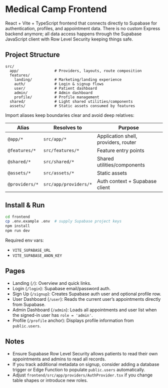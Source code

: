 # Medical Camp Frontend

React + Vite + TypeScript frontend that connects directly to Supabase for authentication, profiles, and appointment data. There is no custom Express backend anymore; all data access happens through the Supabase JavaScript client with Row Level Security keeping things safe.

## Project Structure

```
src/
  app/                # Providers, layouts, route composition
  features/
    landing/          # Marketing/landing experience
    auth/             # Login & signup flows
    user/             # Patient dashboard
    admin/            # Admin dashboard
    profile/          # Profile management
  shared/             # Light shared utilities/components
  assets/             # Static assets consumed by features
```

Import aliases keep boundaries clear and avoid deep relatives:

| Alias         | Resolves to         | Purpose                              |
|---------------|---------------------|--------------------------------------|
| `@app/*`      | `src/app/*`         | Application shell, providers, router |
| `@features/*` | `src/features/*`    | Feature entry points                 |
| `@shared/*`   | `src/shared/*`      | Shared utilities/components          |
| `@assets/*`   | `src/assets/*`      | Static assets                        |
| `@providers/*`| `src/app/providers/*`| Auth context + Supabase client       |

## Install & Run

```bash
cd frontend
cp .env.example .env  # supply Supabase project keys
npm install
npm run dev
```

Required env vars:
- `VITE_SUPABASE_URL`
- `VITE_SUPABASE_ANON_KEY`

## Pages

- Landing (`/`): Overview and quick links.
- Login (`/login`): Supabase email/password auth.
- Sign Up (`/signup`): Creates Supabase auth user and optional profile row.
- User Dashboard (`/user`): Reads the current user’s appointments directly from Supabase.
- Admin Dashboard (`/admin`): Loads all appointments and user list when the signed-in user has `role = 'admin'`.
- Profile (`/profile` anchor): Displays profile information from `public.users`.

## Notes

- Ensure Supabase Row Level Security allows patients to read their own appointments and admins to read all records.
- If you track additional metadata on signup, consider adding a database trigger or Edge Function to populate `public.users` automatically.
- Adjust `frontend/src/app/providers/AuthProvider.tsx` if you change table shapes or introduce new roles.
